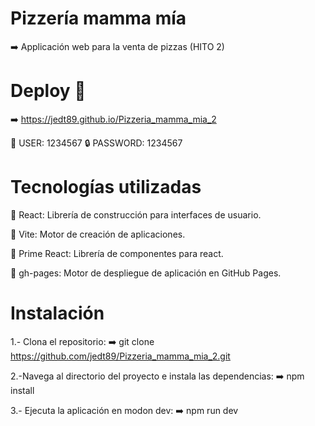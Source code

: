 # Pizzería mamma mía 

➡️ Applicación web para la venta de pizzas (HITO 2)



# Deploy 🛜
➡️ https://jedt89.github.io/Pizzeria_mamma_mia_2

🧒 USER: 1234567
🔒 PASSWORD: 1234567



# Tecnologías utilizadas 

🚀 React: Librería de construcción para interfaces de usuario.

🚀 Vite: Motor de creación de aplicaciones.

🚀 Prime React: Librería de componentes para react.

🚀 gh-pages: Motor de despliegue de aplicación en GitHub Pages.



# Instalación

1.- Clona el repositorio:
➡️ git clone https://github.com/jedt89/Pizzeria_mamma_mia_2.git

2.-Navega al directorio del proyecto e instala las dependencias:
➡️ npm install

3.- Ejecuta la aplicación en modon dev:
➡️ npm run dev
